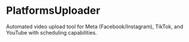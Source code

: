 # PlatformsUploader
Automated video upload tool for Meta (Facebook/Instagram), TikTok, and YouTube with scheduling capabilities.
